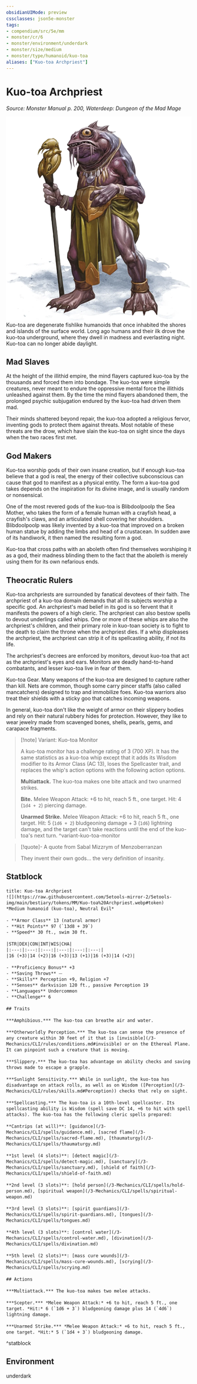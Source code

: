 ```yaml
---
obsidianUIMode: preview
cssclasses: json5e-monster
tags:
- compendium/src/5e/mm
- monster/cr/6
- monster/environment/underdark
- monster/size/medium
- monster/type/humanoid/kuo-toa
aliases: ["Kuo-toa Archpriest"]
---
```

# Kuo-toa Archpriest
*Source: Monster Manual p. 200, Waterdeep: Dungeon of the Mad Mage*  

![](https://raw.githubusercontent.com/5etools-mirror-2/5etools-img/main/bestiary/MM/Kuo-toa%20Archpriest.webp#right)  
Kuo-toa are degenerate fishlike humanoids that once inhabited the shores and islands of the surface world. Long ago humans and their ilk drove the kuo-toa underground, where they dwell in madness and everlasting night. Kuo-toa can no longer abide daylight.

## Mad Slaves

At the height of the illithid empire, the mind flayers captured kuo-toa by the thousands and forced them into bondage. The kuo-toa were simple creatures, never meant to endure the oppressive mental force the illithids unleashed against them. By the time the mind flayers abandoned them, the prolonged psychic subjugation endured by the kuo-toa had driven them mad.

Their minds shattered beyond repair, the kuo-toa adopted a religious fervor, inventing gods to protect them against threats. Most notable of these threats are the drow, which have slain the kuo-toa on sight since the days when the two races first met.

## God Makers

Kuo-toa worship gods of their own insane creation, but if enough kuo-toa believe that a god is real, the energy of their collective subconscious can cause that god to manifest as a physical entity. The form a kuo-toa god takes depends on the inspiration for its divine image, and is usually random or nonsensical.

One of the most revered gods of the kuo-toa is Blibdoolpoolp the Sea Mother, who takes the form of a female human with a crayfish head, a crayfish's claws, and an articulated shell covering her shoulders. Blibdoolpoolp was likely invented by a kuo-toa that improved on a broken human statue by adding the limbs and head of a crustacean. In sudden awe of its handiwork, it then named the resulting form a god.

Kuo-toa that cross paths with an aboleth often find themselves worshiping it as a god, their madness blinding them to the fact that the aboleth is merely using them for its own nefarious ends.

## Theocratic Rulers

Kuo-toa archpriests are surrounded by fanatical devotees of their faith. The archpriest of a kuo-toa domain demands that all its subjects worship a specific god. An archpriest's mad belief in its god is so fervent that it manifests the powers of a high cleric. The archpriest can also bestow spells to devout underlings called whips. One or more of these whips are also the archpriest's children, and their primary role in kuo-toan society is to fight to the death to claim the throne when the archpriest dies. If a whip displeases the archpriest, the archpriest can strip it of its spellcasting ability, if not its life.

The archpriest's decrees are enforced by monitors, devout kuo-toa that act as the archpriest's eyes and ears. Monitors are deadly hand-to-hand combatants, and lesser kuo-toa live in fear of them.

Kuo-toa Gear. Many weapons of the kuo-toa are designed to capture rather than kill. Nets are common, though some carry pincer staffs (also called mancatchers) designed to trap and immobilize foes. Kuo-toa warriors also treat their shields with a sticky goo that catches incoming weapons.

In general, kuo-toa don't like the weight of armor on their slippery bodies and rely on their natural rubbery hides for protection. However, they like to wear jewelry made from scavenged bones, shells, pearls, gems, and carapace fragments.

> [!note] Variant: Kuo-toa Monitor
> 
> A kuo-toa monitor has a challenge rating of 3 (700 XP). It has the same statistics as a kuo-toa whip except that it adds its Wisdom modifier to its Armor Class (AC 13), loses the Spellcaster trait, and replaces the whip's action options with the following action options.
> 
> **Multiattack.** The kuo-toa makes one bite attack and two unarmed strikes.
> 
> **Bite.** Melee Weapon Attack: +6 to hit, reach 5 ft., one target. Hit: 4 (`1d4 + 2`) piercing damage.
> 
> **Unarmed Strike.** Melee Weapon Attack: +6 to hit, reach 5 ft., one target. Hit: 5 (`1d6 + 2`) bludgeoning damage + 3 (`1d6`) lightning damage, and the target can't take reactions until the end of the kuo-toa's next turn.
^variant-kuo-toa-monitor

> [!quote]- A quote from Sabal Mizzrym of Menzoberranzan  
> 
> They invent their own gods... the very definition of insanity.



## Statblock

```ad-statblock
title: Kuo-toa Archpriest
![](https://raw.githubusercontent.com/5etools-mirror-2/5etools-img/main/bestiary/tokens/MM/Kuo-toa%20Archpriest.webp#token)
*Medium humanoid (kuo-toa), Neutral Evil*

- **Armor Class** 13 (natural armor)
- **Hit Points** 97 (`13d8 + 39`) 
- **Speed** 30 ft., swim 30 ft.

|STR|DEX|CON|INT|WIS|CHA|
|:---:|:---:|:---:|:---:|:---:|:---:|
|16 (+3)|14 (+2)|16 (+3)|13 (+1)|16 (+3)|14 (+2)|

- **Proficiency Bonus** +3
- **Saving Throws** ⏤
- **Skills** Perception +9, Religion +7
- **Senses** darkvision 120 ft., passive Perception 19
- **Languages** Undercommon
- **Challenge** 6

## Traits

***Amphibious.*** The kuo-toa can breathe air and water.

***Otherworldly Perception.*** The kuo-toa can sense the presence of any creature within 30 feet of it that is [invisible](/3-Mechanics/CLI/rules/conditions.md#invisible) or on the Ethereal Plane. It can pinpoint such a creature that is moving.

***Slippery.*** The kuo-toa has advantage on ability checks and saving throws made to escape a grapple.

***Sunlight Sensitivity.*** While in sunlight, the kuo-toa has disadvantage on attack rolls, as well as on Wisdom ([Perception](/3-Mechanics/CLI/rules/skills.md#Perception)) checks that rely on sight.

***Spellcasting.*** The kuo-toa is a 10th-level spellcaster. Its spellcasting ability is Wisdom (spell save DC 14, +6 to hit with spell attacks). The kuo-toa has the following cleric spells prepared:

**Cantrips (at will)**: [guidance](/3-Mechanics/CLI/spells/guidance.md), [sacred flame](/3-Mechanics/CLI/spells/sacred-flame.md), [thaumaturgy](/3-Mechanics/CLI/spells/thaumaturgy.md)

**1st level (4 slots)**: [detect magic](/3-Mechanics/CLI/spells/detect-magic.md), [sanctuary](/3-Mechanics/CLI/spells/sanctuary.md), [shield of faith](/3-Mechanics/CLI/spells/shield-of-faith.md)

**2nd level (3 slots)**: [hold person](/3-Mechanics/CLI/spells/hold-person.md), [spiritual weapon](/3-Mechanics/CLI/spells/spiritual-weapon.md)

**3rd level (3 slots)**: [spirit guardians](/3-Mechanics/CLI/spells/spirit-guardians.md), [tongues](/3-Mechanics/CLI/spells/tongues.md)

**4th level (3 slots)**: [control water](/3-Mechanics/CLI/spells/control-water.md), [divination](/3-Mechanics/CLI/spells/divination.md)

**5th level (2 slots)**: [mass cure wounds](/3-Mechanics/CLI/spells/mass-cure-wounds.md), [scrying](/3-Mechanics/CLI/spells/scrying.md)

## Actions

***Multiattack.*** The kuo-toa makes two melee attacks.

***Scepter.*** *Melee Weapon Attack:* +6 to hit, reach 5 ft., one target. *Hit:* 6 (`1d6 + 3`) bludgeoning damage plus 14 (`4d6`) lightning damage.

***Unarmed Strike.*** *Melee Weapon Attack:* +6 to hit, reach 5 ft., one target. *Hit:* 5 (`1d4 + 3`) bludgeoning damage.
```
^statblock

## Environment

underdark